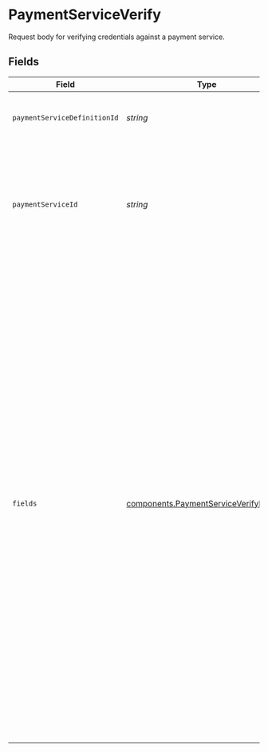 # PaymentServiceVerify

Request body for verifying credentials against a payment service.


## Fields

| Field                                                                                                                                                                                                                                                                                                                                                                                                                                                                                   | Type                                                                                                                                                                                                                                                                                                                                                                                                                                                                                    | Required                                                                                                                                                                                                                                                                                                                                                                                                                                                                                | Description                                                                                                                                                                                                                                                                                                                                                                                                                                                                             | Example                                                                                                                                                                                                                                                                                                                                                                                                                                                                                 |
| --------------------------------------------------------------------------------------------------------------------------------------------------------------------------------------------------------------------------------------------------------------------------------------------------------------------------------------------------------------------------------------------------------------------------------------------------------------------------------------- | --------------------------------------------------------------------------------------------------------------------------------------------------------------------------------------------------------------------------------------------------------------------------------------------------------------------------------------------------------------------------------------------------------------------------------------------------------------------------------------- | --------------------------------------------------------------------------------------------------------------------------------------------------------------------------------------------------------------------------------------------------------------------------------------------------------------------------------------------------------------------------------------------------------------------------------------------------------------------------------------- | --------------------------------------------------------------------------------------------------------------------------------------------------------------------------------------------------------------------------------------------------------------------------------------------------------------------------------------------------------------------------------------------------------------------------------------------------------------------------------------- | --------------------------------------------------------------------------------------------------------------------------------------------------------------------------------------------------------------------------------------------------------------------------------------------------------------------------------------------------------------------------------------------------------------------------------------------------------------------------------------- |
| `paymentServiceDefinitionId`                                                                                                                                                                                                                                                                                                                                                                                                                                                            | *string*                                                                                                                                                                                                                                                                                                                                                                                                                                                                                | :heavy_check_mark:                                                                                                                                                                                                                                                                                                                                                                                                                                                                      | The ID of the payment service to use.                                                                                                                                                                                                                                                                                                                                                                                                                                                   | stripe-card                                                                                                                                                                                                                                                                                                                                                                                                                                                                             |
| `paymentServiceId`                                                                                                                                                                                                                                                                                                                                                                                                                                                                      | *string*                                                                                                                                                                                                                                                                                                                                                                                                                                                                                | :heavy_minus_sign:                                                                                                                                                                                                                                                                                                                                                                                                                                                                      | The ID of the payment service. Required if sending a partial set of<br/>credentials in the `fields` property.                                                                                                                                                                                                                                                                                                                                                                           | 46973e9d-88a7-44a6-abfe-be4ff0134ff4                                                                                                                                                                                                                                                                                                                                                                                                                                                    |
| `fields`                                                                                                                                                                                                                                                                                                                                                                                                                                                                                | [components.PaymentServiceVerifyFields](../../models/components/paymentserviceverifyfields.md)[]                                                                                                                                                                                                                                                                                                                                                                                        | :heavy_check_mark:                                                                                                                                                                                                                                                                                                                                                                                                                                                                      | A list of fields where each field is a key-value pair that represents a defined field in the definition of the payment service. You are not required to send the full list of fields if the credentials for the payment service are already stored.<br/>For example, if your credentials for `stripe-card` are stored and you only provide a `secret_key` in the request, it will override the stored `secret_key` and verify the resulting set of credentials against the payment service. |                                                                                                                                                                                                                                                                                                                                                                                                                                                                                         |